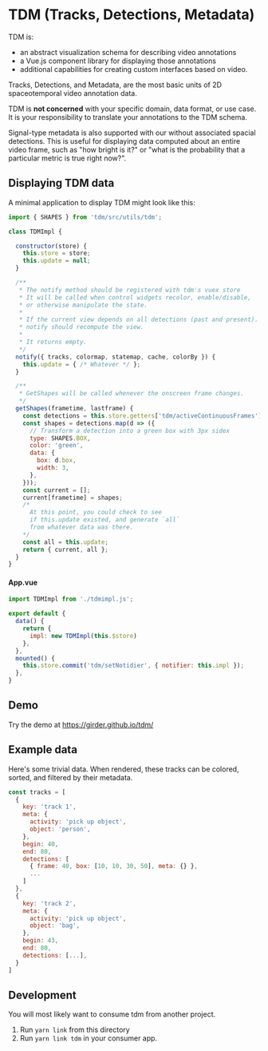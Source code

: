 # TDM (Tracks, Detections, Metadata)

TDM is:

* an abstract visualization schema for describing video annotations
* a Vue.js component library for displaying those annotations
* additional capabilities for creating custom interfaces based on video.

Tracks, Detections, and Metadata, are the most basic units of 2D spaceotemporal video annotation data.

TDM is **not concerned** with your specific domain, data format, or use case.  It is your responsibility to translate your annotations to the TDM schema.

Signal-type metadata is also supported with our without associated spacial detections.  This is useful for displaying data computed about an entire video frame, such as "how bright is it?" or "what is the probability that a particular metric is true right now?".

## Displaying TDM data

A minimal application to display TDM might look like this:

```javascript
import { SHAPES } from 'tdm/src/utils/tdm';

class TDMImpl {

  constructor(store) {
    this.store = store;
    this.update = null;
  }

  /**
   * The notify method should be registered with tdm's vuex store
   * It will be called when control widgets recolor, enable/disable,
   * or otherwise manipulate the state.
   * 
   * If the current view depends on all detections (past and present).
   * notify should recompute the view.
   * 
   * It returns empty.
   */
  notify({ tracks, colormap, statemap, cache, colorBy }) {
    this.update = { /* Whatever */ };
  }

  /**
   * GetShapes will be called whenever the onscreen frame changes.
   */
  getShapes(frametime, lastframe) {
    const detections = this.store.getters['tdm/activeContinuousFrames'](lastframe, frametime);
    const shapes = detections.map(d => ({
      // Transform a detection into a green box with 3px sidex
      type: SHAPES.BOX,
      color: 'green',
      data: {
        box: d.box,
        width: 3,
      },
    }));
    const current = [];
    current[frametime] = shapes;
    /*
      At this point, you could check to see
      if this.update existed, and generate `all`
      from whatever data was there.
    */
    const all = this.update;
    return { current, all };
  }
}
```

#### App.vue

```javascript
import TDMImpl from './tdmimpl.js';

export default {
  data() {
    return {
      impl: new TDMImpl(this.$store)
    },
  },
  mounted() {
    this.store.commit('tdm/setNotidier', { notifier: this.impl });
  },
}
```

## Demo

Try the demo at https://girder.github.io/tdm/

## Example data

Here's some trivial data.  When rendered, these tracks can be colored, sorted, and filtered by their metadata.  

```js
const tracks = [
  {
    key: 'track 1',
    meta: {
      activity: 'pick up object',
      object: 'person',
    },
    begin: 40,
    end: 80,
    detections: [
      { frame: 40, box: [10, 10, 30, 50], meta: {} },
      ...
    ]
  },
  {
    key: 'track 2',
    meta: {
      activity: 'pick up object',
      object: 'bag',
    },
    begin: 43,
    end: 80,
    detections: [...],
  }
]
```

## Development

You will most likely want to consume tdm from another project.

1. Run `yarn link` from this directory
2. Run `yarn link tdm` in your consumer app.
